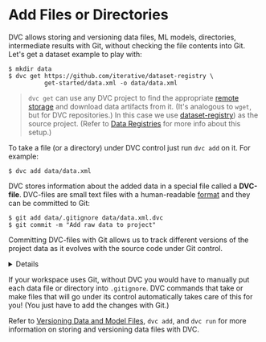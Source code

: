 # Add Files or Directories

DVC allows storing and versioning data files, ML models, directories,
intermediate results with Git, without checking the file contents into Git.
Let's get a dataset example to play with:

```dvc
$ mkdir data
$ dvc get https://github.com/iterative/dataset-registry \
          get-started/data.xml -o data/data.xml
```

> `dvc get` can use any <abbr>DVC project</abbr> to find the appropriate
> [remote storage](/doc/command-reference/remote) and download <abbr>data
> artifacts</abbr> from it. (It's analogous to `wget`, but for <abbr>DVC
> repositories</abbr>.) In this case we use
> [dataset-registry](https://github.com/iterative/dataset-registry)) as the
> source project. (Refer to [Data Registries](/doc/use-cases/data-registries)
> for more info about this setup.)

To take a file (or a directory) under DVC control just run `dvc add` on it. For
example:

```dvc
$ dvc add data/data.xml
```

DVC stores information about the added data in a special file called a
**DVC-file**. DVC-files are small text files with a human-readable
[format](/doc/user-guide/dvc-file-format) and they can be committed to Git:

```dvc
$ git add data/.gitignore data/data.xml.dvc
$ git commit -m "Add raw data to project"
```

Committing DVC-files with Git allows us to track different versions of the
<abbr>project</abbr> data as it evolves with the source code under Git control.

<details>

### Expand to learn about DVC internals

`dvc add` moves the actual data file to the cache directory (see
[DVC Files and Directories](/doc/user-guide/dvc-files-and-directories)), while
the entries in the workspace may be file links to the actual files in the DVC
cache.

```dvc
$ ls -R .dvc/cache
    .dvc/cache/a3:
    04afb96060aad90176268345e10355
```

`a304afb96060aad90176268345e10355` above is the hash value of the `data.xml`
file we just added to DVC. If you check the `data/data.xml.dvc` DVC-file, you
will see that it has this string inside.

### Important note on cache performance

DVC tries to use reflinks\* by default to link your data files from the DVC
cache to the workspace, optimizing speed and storage space. However, reflinks
are not widely supported yet and DVC falls back to actually copying data files
to/from the cache. **Copying can be very slow with large files**, and duplicates
storage requirements.

Hardlinks and symlinks are also available for optimized cache linking but,
(unlike reflinks) they carry the risk of accidentally corrupting the cache if
tracked data files are modified in the workspace.

See [Large Dataset Optimization](/doc/user-guide/large-dataset-optimization) and
`dvc config cache` for more information.

> \***copy-on-write links or "reflinks"** are a relatively new way to link files
> in UNIX-style file systems. Unlike hardlinks or symlinks, they support
> transparent [copy on write](https://en.wikipedia.org/wiki/Copy-on-write). This
> means that editing a reflinked file is always safe as all the other links to
> the file will reflect the changes.

</details>

If your workspace uses Git, without DVC you would have to manually put each data
file or directory into `.gitignore`. DVC commands that take or make files that
will go under its control automatically takes care of this for you! (You just
have to add the changes with Git.)

Refer to
[Versioning Data and Model Files](/doc/use-cases/versioning-data-and-model-files),
`dvc add`, and `dvc run` for more information on storing and versioning data
files with DVC.
